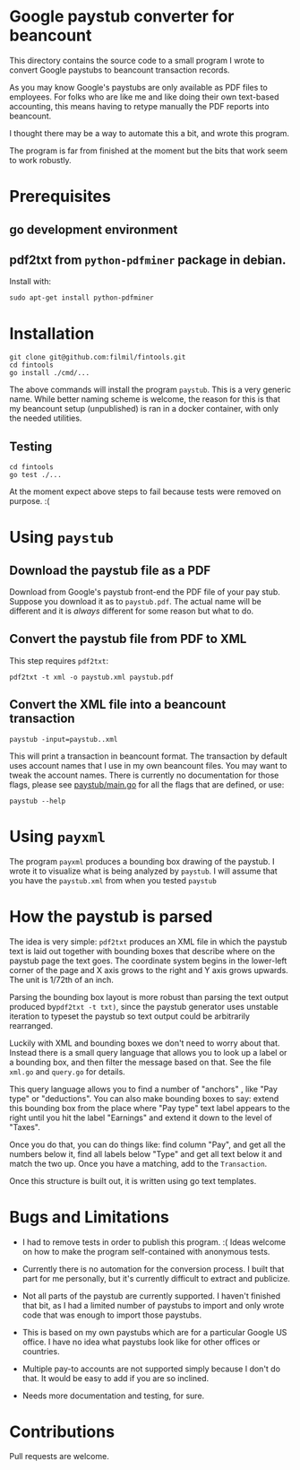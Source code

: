 # Google paystub converter for beancount

This directory contains the source code to a small program I wrote to convert
Google paystubs to beancount transaction records.

[bc]: https://beancount.furius.ca

As you may know Google's paystubs are only available as PDF files to employees.
For folks who are like me and like doing their own text-based accounting, this
means having to retype manually the PDF reports into beancount.

I thought there may be a way to automate this a bit, and wrote this program.

The program is far from finished at the moment but the bits that work seem to
work robustly.

# Prerequisites

## go development environment

## pdf2txt from `python-pdfminer` package in debian.

Install with:

```
sudo apt-get install python-pdfminer
```

# Installation

```
git clone git@github.com:filmil/fintools.git
cd fintools
go install ./cmd/...
```

The above commands will install the program `paystub`. This is a very generic
name.  While better naming scheme is welcome, the reason for this is that my
beancount setup (unpublished) is ran in a docker container, with only the 
needed utilities.

## Testing

```
cd fintools
go test ./...
```

At the moment expect above steps to fail because tests were removed on purpose.
:(

# Using `paystub`

## Download the paystub file as a PDF

Download from Google's paystub front-end the PDF file of your pay stub.  Suppose
you download it as to `paystub.pdf`.  The actual name will be different and it
is *always* different for some reason but what to do.

## Convert the paystub file from PDF to XML

This step requires `pdf2txt`:

```
pdf2txt -t xml -o paystub.xml paystub.pdf
```

## Convert the XML file into a beancount transaction

```
paystub -input=paystub..xml
```

This will print a transaction in beancount format.  The transaction by default
uses account names that I use in my own beancount files.  You may want to tweak
the account names.  There is currently no documentation for those flags, please
see [paystub/main.go][pmg] for all the flags that are defined, or use:

```
paystub --help
```

[pmg]: https://github.com/filmil/fintools/tools/cnmd/paystub/main.go

# Using `payxml`

The program `payxml` produces a bounding box drawing of the paystub. I wrote
it to visualize what is being analyzed by `paystub`. I will assume that you
have the `paystub.xml` from when you tested `paystub`


# How the paystub is parsed

The idea is very simple: `pdf2txt` produces an XML file in which the paystub
text is laid out together with bounding boxes that describe where on the paystub
page the text goes.  The coordinate system begins in the lower-left corner of
the page and X axis grows to the right and Y axis grows upwards. The unit is
1/72th of an inch. 

Parsing the bounding box layout is more robust than parsing the text output
produced by`pdf2txt -t txt)`, since the paystub generator uses unstable
iteration to typeset the paystub so text output could be arbitrarily
rearranged.

Luckily with XML and bounding boxes we don't need to worry about that. Instead
there is a small query language that allows you to look up a label or a
bounding box, and then filter the message based on that.  See the file `xml.go`
and `query.go` for details.

This query language allows you to find a number of "anchors" , like "Pay type"
or "deductions".  You can also make bounding boxes to say: extend this bounding
box from the place where "Pay type" text label appears to the right until you
hit the label "Earnings" and extend it down to the level of "Taxes".

Once you do that, you can do things like: find column "Pay", and get all the
numbers below it, find all labels below "Type" and get all text below it and
match the two up.  Once you have a matching, add to the `Transaction`.

Once this structure is built out, it is written using go text templates.

# Bugs and Limitations

* I had to remove tests in order to publish this program. :( Ideas welcome on
how to make the program self-contained with anonymous tests.

* Currently there is no automation for the conversion process.  I built that
part for me personally, but it's currently difficult to extract and publicize.

* Not all parts of the paystub are currently supported. I haven't finished that
bit, as I had a limited number of paystubs to import and only wrote code that
was enough to import those paystubs.

* This is based on my own paystubs which are for a particular Google US office.
I have no idea what paystubs look like for other offices or countries.

* Multiple pay-to accounts are not supported simply because I don't do that. It
would be easy to add if you are so inclined.

* Needs more documentation and testing, for sure.

# Contributions

Pull requests are welcome.
